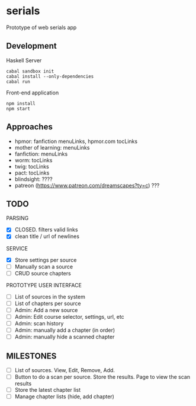 serials
=========

Prototype of web serials app

Development
-----------

Haskell Server

    cabal sandbox init
    cabal install --only-dependencies
    cabal run

Front-end application
  
    npm install
    npm start

Approaches
----------

- hpmor: fanfiction menuLinks, hpmor.com tocLinks
- mother of learning: menuLinks
- fanfiction: menuLinks
- worm: tocLinks
- twig: tocLinks
- pact: tocLinks
- blindsight: ????
- patreon (https://www.patreon.com/dreamscapes?ty=c) ???

TODO
----

PARSING

- [x] CLOSED. filters valid links
- [x] clean title / url of newlines

SERVICE

- [x] Store settings per source
- [ ] Manually scan a source
- [ ] CRUD source chapters

PROTOTYPE USER INTERFACE

- [ ] List of sources in the system
- [ ] List of chapters per source
- [ ] Admin: Add a new source
- [ ] Admin: Edit course selector, settings, url, etc
- [ ] Admin: scan history
- [ ] Admin: manually add a chapter (in order)
- [ ] Admin: manually hide a scanned chapter

MILESTONES
----------

- [ ] List of sources. View, Edit, Remove, Add. 
- [ ] Button to do a scan per source. Store the results. Page to view the scan results
- [ ] Store the latest chapter list
- [ ] Manage chapter lists (hide, add chapter)
